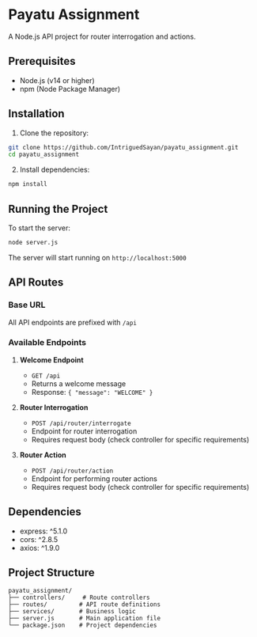 # Payatu Assignment

A Node.js API project for router interrogation and actions.

## Prerequisites

- Node.js (v14 or higher)
- npm (Node Package Manager)

## Installation

1. Clone the repository:
```bash
git clone https://github.com/IntriguedSayan/payatu_assignment.git
cd payatu_assignment
```

2. Install dependencies:
```bash
npm install
```

## Running the Project

To start the server:
```bash
node server.js
```

The server will start running on `http://localhost:5000`

## API Routes

### Base URL
All API endpoints are prefixed with `/api`

### Available Endpoints

1. **Welcome Endpoint**
   - `GET /api`
   - Returns a welcome message
   - Response: `{ "message": "WELCOME" }`

2. **Router Interrogation**
   - `POST /api/router/interrogate`
   - Endpoint for router interrogation
   - Requires request body (check controller for specific requirements)

3. **Router Action**
   - `POST /api/router/action`
   - Endpoint for performing router actions
   - Requires request body (check controller for specific requirements)

## Dependencies

- express: ^5.1.0
- cors: ^2.8.5
- axios: ^1.9.0

## Project Structure

```
payatu_assignment/
├── controllers/     # Route controllers
├── routes/         # API route definitions
├── services/       # Business logic
├── server.js       # Main application file
└── package.json    # Project dependencies
```